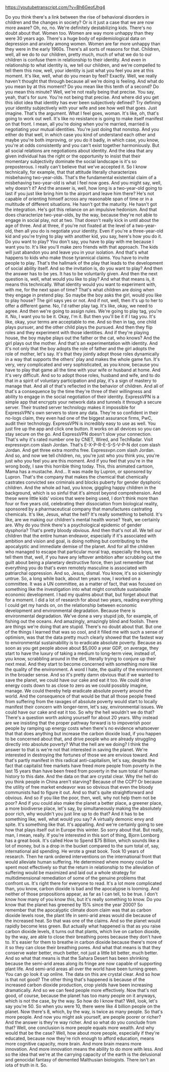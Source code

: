 https://youtubetranscript.com/?v=Bh6GeofJhg4

 Do you think there's a link between the rise of behavioral disorders in children and the changes in society? Or is it just a case that we are now more aware? Oh, no, no. We're definitely destabilizing kids. There's no doubt about that. Women too. Women are way more unhappy than they were 30 years ago. There's a huge body of epidemiological data on depression and anxiety among women. Women are far more unhappy than they were in the early 1960s. There's all sorts of reasons for that. Children, well, all we do to our children, pretty much, much of what we do to our children is confuse them in relationship to their identity. And even in relationship to what identity is, we tell our children, and we're compelled to tell them this now, well, your identity is just what you feel you are at this moment. It's like, well, what do you mean by feel? Exactly. Well, we really haven't thought that through because all we're doing is feeling. And what do you mean by at this moment? Do you mean like this tenth of a second? Do you mean this minute? Well, we're not really being that precise. You say, yeah, that's for sure. You're not being that precise. And where did you get this idiot idea that identity has ever been subjectively defined? Try defining your identity subjectively with your wife and see how well that goes. Just imagine. That's the argument. What I feel goes, woman. It's like, oh, that's going to work out well. It's like no resistance is going to make itself manifest on that front. I mean, all you're doing when you're married, married is negotiating your mutual identities. You're just doing that nonstop. And you either do that well, in which case you kind of understand each other and maybe you're both improving, or you do it badly, in which case, you know, you're at odds consistently and you can't exist together harmoniously. But all social relations are negotiations about identity. And the idea that any given individual has the right or the opportunity to insist that their momentary subjectivity dominate the social landscape is it's so preposterous. I really can't believe that we've accepted it. So I know technically, for example, that that attitude literally characterizes misbehaving two-year-olds. That's the fundamental existential claim of a misbehaving two-year-old is what I feel now goes. And you might say, well, why doesn't it? And the answer is, well, how long is a two-year-old going to last if you just like bring him to the airport and leave him there? He's not capable of orienting himself across any reasonable span of time or in a multitude of different situations. He hasn't got the maturity. He hasn't got the integration. He's got this reliance on an impulsive hedonism. And that does characterize two-year-olds, by the way, because they're not able to engage in social play, not at two. That doesn't really kick in until about the age of three. And at three, if you're not fixated at the level of a two-year-old, then all you do is negotiate your identity. Even if you're a three-year-old kid and you're trying to play with another kid, you say, here's how you do it. Do you want to play? You don't say, you have to play with me because I want you to. It's like you'll make zero friends with that approach. The kids will just abandon you and leave you in your isolation. And that's what happens to kids who make those tyrannical claims. You have to invite people to play. That's the hallmark of the play that leads to the development of social ability itself. And so the invitation is, do you want to play? And then the answer has to be yes. It has to be voluntarily given. And then the next question is, well, what would you like to play? And what that means is, it means this technically. What identity would you want to experiment with, with me, for the next span of time? That's what children are doing when they engage in pretend play. So maybe the boy asks the girl, would you like to play house? The girl says yes or not. And if not, well, then it's up to her to offer a different game. No, I'd rather play tag. It's like, okay, we need to agree. And then we're going to assign rules. We're going to play tag, you're it. No, I want you to be it. Okay, I'm it. But then you'll be it if I tag you. It's like, okay, your terms are acceptable to me. And so then in tag, one child plays pursuer, and the other child plays the pursued. And then they flip roles and they experiment with those identities. And if they're playing house, the boy maybe plays out the father or the cat, who knows? And the girl plays out the mother. And that's an experimentation with identity. And it's not only that the boy adopts the role of father and the girl adopts the role of mother, let's say. It's that they jointly adopt those roles dynamically in a way that supports the others' play and makes the whole game fun. It's very, very complicated and very sophisticated, as you know, because you have to play that game all the time with your wife or husband at home. And it's very difficult. And so to adopt those roles, husband and wife, and to do that in a spirit of voluntary participation and play, it's a sign of mastery to manage that. And all of that's reflected in the behavior of children. And all of that's a consequence by the time they're three of their willingness and ability to engage in the social negotiation of their identity. ExpressVPN is a simple app that encrypts your network data and tunnels it through a secure server. Their trusted server technology makes it impossible for ExpressVPN's own servers to store any data. They're so confident in their no-logs claim, they even had one of the biggest assurance firms, PwC, audit their technology. ExpressVPN is incredibly easy to use as well. You just fire up the app and click one button. It works on all devices so you can stay secure on the go. And ExpressVPN doesn't slow your connection. That's why it's rated number one by CNET, Wired, and TechRadar. Visit expressvpn.com slash Jordan. That's E-X-P-R-E-S-S-V-P-N dot com slash Jordan. And get three extra months free. Expressvpn.com slash Jordan. And so, and now we tell children, no, you're just who you think you, you're just who you feel you are this moment. And if you feel that you're in the wrong body, I saw this horrible thing today. This, this animated cartoon, Mama has a mustache. And... It was made by Lupron, or sponsored by Lupron. That's the company that makes the chemical that chemically castrates convicted sex criminals and blocks puberty for gender dysphoric children. And the whole ad had, you know, giggling happy children in the background, which is so sinful that it's almost beyond comprehension. And these were little kids' voices that were being used, I don't think more than four or five years old, celebrating their dissociation from biological reality, sponsored by a pharmaceutical company that manufactures castrating chemicals. It's like, Jesus, what the hell? It's really something to behold. It's like, are we making our children's mental health worse? Yeah, we certainly are. Why do you think there's a psychological epidemic of gender dysphoria? That's pretty bloody obvious. And then that's not all. We tell our children that the entire human endeavor, especially if it's associated with ambition and vision and goal, is doing nothing but contributing to the apocalyptic and immediate demise of the planet. And for all the children who managed to escape that particular moral trap, especially the boys, we tell them that, well, if you have any leftover ambition after scrubbing out the guilt about being a planetary destructive force, then just remember that everything you do that's even remotely masculine is associated with patriarchal oppression. And so, Jesus, dismal. You know, it's so sickeningly untrue. So, a long while back, about ten years now, I worked on a committee. It was a UN committee, as a matter of fact, that was focused on something like the investigation into what might constitute sustainable economic development. I had my qualms about that, but forget about that for a moment. I did a lot of research for about two years, reading everything I could get my hands on, on the relationship between economic development and environmental degradation. Because there is environmental degradation. We've done a very stupid job, for example, of fishing out the oceans. And amazingly, amazingly blind and foolish. There are things we're doing that are stupid. There's no doubt about that. But one of the things I learned that was so cool, and it filled me with such a sense of optimism, was that the data pretty much clearly showed that the fastest way to environmental sustainability is to eradicate absolute poverty. Because as soon as you get people above about $5,000 a year GDP, on average, they start to have the luxury of taking a medium to long-term view, instead of, you know, scrabbling around in the dirt, literally trying to conjure up their next meal. And they start to become concerned with something more like the quality of the environment. A word I hate, the quality of the environment in the broader sense. And so it's pretty damn obvious that if we wanted to save the planet, we could have our cake and eat it too. We could drive energy costs down to as close to zero as we could possibly imagine, manage. We could thereby help eradicate absolute poverty around the world. And the consequence of that would be that all those people freed from suffering from the ravages of absolute poverty would start to locally manifest their concern with longer-term, let's say, environmental issues. We could have our cake and eat it too. So why the hell wouldn't we do that? There's a question worth asking yourself for about 20 years. Why instead are we insisting that the proper pathway forward is to impoverish poor people by ramping up energy costs when there's no evidence whatsoever that that does anything but increase the carbon dioxide load, if you happen to be concerned about that, and drive people who are already struggling directly into absolute poverty? What the hell are we doing? I think the answer to that is we're not that interested in saving the planet. We're interested in destroying the fortunes of those we are envious toward. And that's partly manifest in this radical anti-capitalism, let's say, despite the fact that capitalist free markets have freed more people from poverty in the last 15 years than have been freed from poverty in the sum total of human history to this date. And the data on that are crystal clear. Why the hell do you think people in China aren't starving? Because of the CCP? Or because the utility of free market endeavor was so obvious that even the bloody communists had to figure it out. And so that's quite straightforward and obvious. And so if you like the poor, then, well, why not help them not be poor? And if you could also make the planet a better place, a greener place, a more biodiverse place, let's say, by simultaneously making the absolutely poor rich, why wouldn't you just line up to do that? And it has to be something like, well, what would you say? A virtually demonic envy and spite. It's something like that. It's appalling. And we're certainly going to see how that plays itself out in Europe this winter. So sorry about that. But really, man, I mean, really. If you're interested in this sort of thing, Bjorn Lomborg has a great book. It's called How to Spend $75 Billion, which sounds like a lot of money, but is a drop in the bucket compared to the sum total of, say, international aid spending. He wrote a great book. Took 10 years of research. Then he rank ordered interventions on the international front that would alleviate human suffering. He determined where money could be spent most effectively so that the return in relationship to the alleviation of suffering would be maximized and laid out a whole strategy for multidimensional remediation of some of the genuine problems that confront us. It's right there for everyone to read. It's a lot more complicated than, you know, carbon dioxide is bad and the apocalypse is looming. And neither of those propositions appear, as far as I can tell, to be true. I don't know how many of you know this, but it's really something to know. Do you know that the planet has greened by 15% since the year 2000? So remember that the apocalyptic climate doom claim was that as carbon dioxide levels rose, the plant life in semi-arid areas would die because of the increased heat. So that was one of the claims. And so the planet would rapidly become less green. But actually what happened is that as you raise carbon dioxide levels, it turns out that plants, which live on carbon dioxide, by the way, are able to close their breathing pores because they don't have to. It's easier for them to breathe in carbon dioxide because there's more of it so they can close their breathing pores. And what that means is that they conserve water better, much better, not just a little bit better, much better. And so what that means is that the Sahara Desert has been shrinking because the semi-arid areas along its fringe are now capable of supporting plant life. And semi-arid areas all over the world have been turning green. You can go look it up online. The data on this are crystal clear. And so how is that not good? The other thing that's happened is because of the increased carbon dioxide production, crop yields have been increasing dramatically. And so we can feed people more effectively. Now that's not good, of course, because the planet has too many people on it anyways, which is not the case, by the way. So how do I know that? Well, look, let's say you're 50. So when you were 10, there were like 4 billion people on the planet. Now there's 8, which, by the way, is twice as many people. So that's more people. And now you might ask yourself, are people poorer or richer? And the answer is they're way richer. And so what do you conclude from that? Well, one conclusion is more people equals more wealth. And why would that be the case? Well, how about more people, especially if they're educated, because now they're rich enough to afford education, means more cognitive capacity, more brain. And more brain means more innovation. And more innovation means the ability to do more with less. And so the idea that we're at the carrying capacity of the earth is the delusional and genocidal fantasy of demented Malthusian biologists. There isn't an iota of truth in it. So.